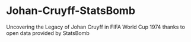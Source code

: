 # Johan-Cruyff-StatsBomb
Uncovering the Legacy of Johan Cruyff in FIFA World Cup 1974 thanks to open data provided by StatsBomb
